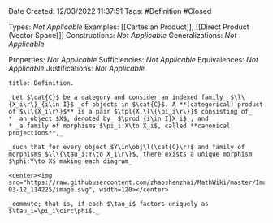 <br />
<br />

Date Created: 12/03/2022 11:37:51
Tags: #Definition #Closed 

Types: _Not Applicable_
Examples: [[Cartesian Product]], [[Direct Product (Vector Space)]]
Constructions: _Not Applicable_
Generalizations: _Not Applicable_

Properties: _Not Applicable_
Sufficiencies: _Not Applicable_
Equivalences: _Not Applicable_
Justifications: _Not Applicable_

``` ad-Definition
title: Definition.

_Let $\cat{C}$ be a category and consider an indexed family_ $\l\{X_i\r\}_{i\in I}$ _of objects in $\cat{C}$. A **(categorical) product of $\l\{X_i\r\}$** is a pair $\tpl{X,\l\{\pi_i\r\}}$ consisting of_
* _an object $X$, denoted by_ $\prod_{i\in I}X_i$_, and_
* _a family of morphisms $\pi_i:X\to X_i$, called **canonical projections**,_

_such that for every object $Y\in\obj\l(\cat{C}\r)$ and family of morphisms $\l\{\tau_i:Y\to X_i\r\}$, there exists a unique morphism $\phi:Y\to X$ making each diagram_

<center><img src="https://raw.githubusercontent.com/zhaoshenzhai/MathWiki/master/Images/2022-03-12_114225/image.svg", width=120></center>

_commute; that is, if each $\tau_i$ factors uniquely as $\tau_i=\pi_i\circ\phi$._

```
